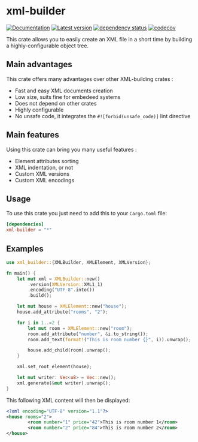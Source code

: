 # xml-builder

[![Documentation](https://docs.rs/xml-builder/badge.svg)](https://docs.rs/xml-builder)
[![Latest version](https://img.shields.io/crates/v/xml-builder.svg)](https://crates.io/crates/xml-builder)
[![dependency status](https://deps.rs/repo/github/cocool97/xml-builder/status.svg)](https://deps.rs/repo/github/cocool97/xml-builder)
[![codecov](https://codecov.io/gh/cocool97/xml-builder/branch/master/graph/badge.svg?token=2PMZ6D9E5M)](https://codecov.io/gh/cocool97/xml-builder)

This crate allows you to easily create an XML file in a short time by building a highly-configurable object tree. 

## Main advantages

This crate offers many advantages over other XML-building crates :

* Fast and easy XML documents creation
* Low size, suits fine for embedeed systems
* Does not depend on other crates
* Highly configurable
* No unsafe code, it integrates the `#![forbid(unsafe_code)]` lint directive

## Main features

Using this crate can bring you many useful features :

* Element attributes sorting
* XML indentation, or not
* Custom XML versions
* Custom XML encodings

## Usage

To use this crate you just need to add this to your `Cargo.toml` file:

```toml
[dependencies]
xml-builder = "*"
```

## Examples

```rust
use xml_builder::{XMLBuilder, XMLElement, XMLVersion};

fn main() {
    let mut xml = XMLBuilder::new()
        .version(XMLVersion::XML1_1)
        .encoding("UTF-8".into())
        .build();

    let mut house = XMLElement::new("house");
    house.add_attribute("rooms", "2");

    for i in 1..=2 {
        let mut room = XMLElement::new("room");
        room.add_attribute("number", &i.to_string());
        room.add_text(format!("This is room number {}", i)).unwrap();

        house.add_child(room).unwrap();
    }

    xml.set_root_element(house);

    let mut writer: Vec<u8> = Vec::new();
    xml.generate(&mut writer).unwrap();
}
```

This following XML content will then be displayed:

```xml
<?xml encoding="UTF-8" version="1.1"?>
<house rooms="2">
        <room number="1" price="42">This is room number 1</room>
        <room number="2" price="84">This is room number 2</room>
</house>
```